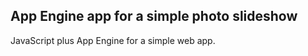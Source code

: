 <h2>App Engine app for a simple photo slideshow</h2>
<p>
  JavaScript plus App Engine for a simple web app.
</p>